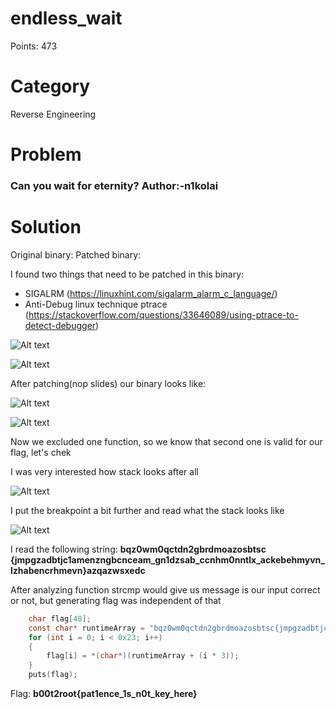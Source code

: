 <h1>endless_wait</h1>
Points: 473

<h1>Category</h1>
Reverse Engineering

<h1>Problem</h1>
<h3>Can you wait for eternity? Author:-n1kolai</h3>

<h1>Solution</h1>

Original binary:
Patched binary: 

I found two things that need to be patched in this binary: <br/>
- SIGALRM (https://linuxhint.com/sigalarm_alarm_c_language/) <br />
- Anti-Debug linux technique ptrace (https://stackoverflow.com/questions/33646089/using-ptrace-to-detect-debugger) <br />


![Alt text](https://i.imgur.com/d3OzP6S.png "Title")

![Alt text](https://i.imgur.com/xiEwGLx.png "Title")



After patching(nop slides) our binary looks like: <br />

![Alt text](https://i.imgur.com/58ZdiS8.png "Title")

![Alt text](https://i.imgur.com/mS11m5o.png "Title")



Now we excluded one function, so we know that second one is valid for our flag, let's chek <br />

I was very interested how stack looks after all<br/>

![Alt text](https://i.imgur.com/CHzRfP7.png "Title")

I put the breakpoint a bit further and read what the stack looks like

![Alt text](https://i.imgur.com/ybBsOO5.png "Title")

I read the following string: 
<b>bqz0wm0qctdn2gbrdmoazosbtsc {jmpgzadbtjc1amenzngbcnceam_gn1dzsab_ccnhm0nntlx_ackebehmyvn_lzhabencrhmevn}azqazwsxedc</b> <br />

After analyzing function strcmp would give us message is our input correct or not, but generating flag was independent of that <br />

```C
    char flag[48];
    const char* runtimeArray = "bqz0wm0qctdn2gbrdmoazosbtsc{jmpgzadbtjc1amenzngbcnceam_gn1dzsab_ccnhm0nntlx_ackebehmyvn_lzhabencrhmevn}azqazwsxedc";
    for (int i = 0; i < 0x23; i++)
    {
        flag[i] = *(char*)(runtimeArray + (i * 3));
    }
    puts(flag);
```


Flag: <b>b00t2root{pat1ence_1s_n0t_key_here}</b>


